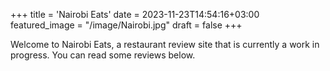 +++
title = 'Nairobi Eats'
date = 2023-11-23T14:54:16+03:00
featured_image = "/image/Nairobi.jpg"
draft = false
+++

Welcome to Nairobi Eats, a restaurant review site that is currently a work in progress. You can read some reviews below.
